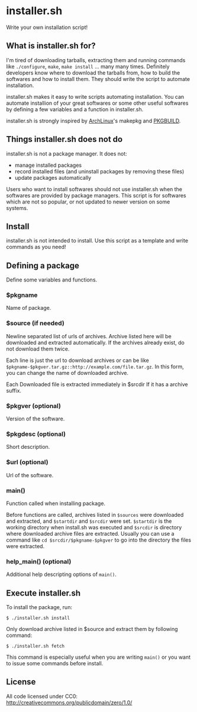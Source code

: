 installer.sh
============

Write your own installation script!


What is installer.sh for?
-------------------------

I'm tired of downloading tarballs, extracting them and running commands like
`./configure`, `make`, `make install` ... many many times. Definitely developers
know where to download the tarballs from, how to build the softwares and how to
install them. They should write the script to automate installation.

installer.sh makes it easy to write scripts automating installation. You can
automate installion of your great softwares or some other useful softwares by
defining a few variables and a function in installer.sh.

installer.sh is strongly inspired by [ArchLinux](http://www.archlinux.org/)'s
makepkg and [PKGBUILD](https://wiki.archlinux.org/index.php/Creating_Packages).


Things installer.sh does not do
-------------------------------

installer.sh is not a package manager. It does not:

* manage installed packages
* record installed files (and uninstall packages by removing these files)
* update packages automatically

Users who want to install softwares should not use installer.sh when the
softwares are provided by package managers. This script is for softwares which
are not so popular, or not updated to newer version on some systems.


Install
-------

installer.sh is not intended to install. Use this script as a template and write
commands as you need!


Defining a package
------------------

Define some variables and functions.

### $pkgname

Name of package.

### $source (if needed)

Newline separated list of urls of archives. Archive listed here will be
downloaded and extracted automatically. If the archives already exist, do
not download them twice.

Each line is just the url to download archives or can be like
`$pkgname-$pkgver.tar.gz::http://example.com/file.tar.gz`. In this form, you can
change the name of downloaded archive.

Each Downloaded file is extracted immediately in $srcdir If it has a archive
 suffix.

### $pkgver (optional)

Version of the software.

### $pkgdesc (optional)

Short description.

### $url (optional)

Url of the software.

### main()

Function called when installing package.

Before functions are called, archives listed in `$sources` were downloaded and
extracted, and `$startdir` and `$srcdir` were set. `$startdir` is the working
directory when install.sh was executed and `$srcdir` is directory where
downloaded archive files are extracted. Usually you can use a command like
`cd $srcdir/$pkgname-$pkgver` to go into the directory the files were
extracted.

### help_main() (optional)

Additional help descripting options of `main()`.

## Execute installer.sh

To install the package, run:

    $ ./installer.sh install

Only download archive listed in $source and extract them by following command:

    $ ./installer.sh fetch

This command is especially useful when you are writing `main()` or you want
to issue some commands before install.

## License

All code licensed under CC0: <http://creativecommons.org/publicdomain/zero/1.0/>
